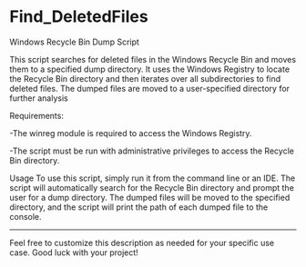 # Find_DeletedFiles
Windows Recycle Bin Dump Script

This script searches for deleted files in the Windows Recycle Bin and moves them to a specified dump directory. It uses the Windows Registry to locate the Recycle Bin directory and then iterates over all subdirectories to find deleted files. The dumped files are moved to a user-specified directory for further analysis

Requirements:

-The winreg module is required to access the Windows Registry.

-The script must be run with administrative privileges to access the Recycle Bin directory.

Usage
To use this script, simply run it from the command line or an IDE. The script will automatically search for the Recycle Bin directory and prompt the user for a dump directory. The dumped files will be moved to the specified directory, and the script will print the path of each dumped file to the console.

--------------------------------------------------------------------------------------------------------------------------------------
Feel free to customize this description as needed for your specific use case. Good luck with your project!
